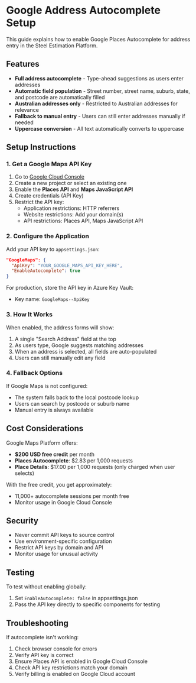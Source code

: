 # Google Address Autocomplete Setup

This guide explains how to enable Google Places Autocomplete for address entry in the Steel Estimation Platform.

## Features

- **Full address autocomplete** - Type-ahead suggestions as users enter addresses
- **Automatic field population** - Street number, street name, suburb, state, and postcode are automatically filled
- **Australian addresses only** - Restricted to Australian addresses for relevance
- **Fallback to manual entry** - Users can still enter addresses manually if needed
- **Uppercase conversion** - All text automatically converts to uppercase

## Setup Instructions

### 1. Get a Google Maps API Key

1. Go to [Google Cloud Console](https://console.cloud.google.com/)
2. Create a new project or select an existing one
3. Enable the **Places API** and **Maps JavaScript API**
4. Create credentials (API Key)
5. Restrict the API key:
   - Application restrictions: HTTP referrers
   - Website restrictions: Add your domain(s)
   - API restrictions: Places API, Maps JavaScript API

### 2. Configure the Application

Add your API key to `appsettings.json`:

```json
"GoogleMaps": {
  "ApiKey": "YOUR_GOOGLE_MAPS_API_KEY_HERE",
  "EnableAutocomplete": true
}
```

For production, store the API key in Azure Key Vault:
- Key name: `GoogleMaps--ApiKey`

### 3. How It Works

When enabled, the address forms will show:
1. A single "Search Address" field at the top
2. As users type, Google suggests matching addresses
3. When an address is selected, all fields are auto-populated
4. Users can still manually edit any field

### 4. Fallback Options

If Google Maps is not configured:
- The system falls back to the local postcode lookup
- Users can search by postcode or suburb name
- Manual entry is always available

## Cost Considerations

Google Maps Platform offers:
- **$200 USD free credit** per month
- **Places Autocomplete**: $2.83 per 1,000 requests
- **Place Details**: $17.00 per 1,000 requests (only charged when user selects)

With the free credit, you get approximately:
- 11,000+ autocomplete sessions per month free
- Monitor usage in Google Cloud Console

## Security

- Never commit API keys to source control
- Use environment-specific configuration
- Restrict API keys by domain and API
- Monitor usage for unusual activity

## Testing

To test without enabling globally:
1. Set `EnableAutocomplete: false` in appsettings.json
2. Pass the API key directly to specific components for testing

## Troubleshooting

If autocomplete isn't working:
1. Check browser console for errors
2. Verify API key is correct
3. Ensure Places API is enabled in Google Cloud Console
4. Check API key restrictions match your domain
5. Verify billing is enabled on Google Cloud account